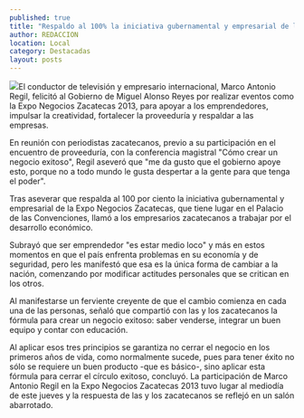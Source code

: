 ```yaml
---
published: true
title: "Respaldo al 100% la iniciativa gubernamental y empresarial de la Expo Negocios Zacatecas: Marco Antonio Regil"
author: REDACCION
location: Local
category: Destacadas
layout: posts
---
```


![](http://i.imgur.com/xBImWzom.jpg)El conductor de televisión y empresario internacional, Marco Antonio Regil, felicitó al Gobierno de Miguel Alonso Reyes por realizar eventos como la Expo Negocios Zacatecas 2013, para apoyar a los emprendedores, impulsar la creatividad, fortalecer la proveeduría y respaldar a las empresas.
 
En reunión con periodistas zacatecanos, previo a su participación en el encuentro de proveeduría, con la conferencia magistral "Cómo crear un negocio exitoso", Regil aseveró que "me da gusto que el gobierno apoye esto, porque no a todo mundo le gusta despertar a la gente para que tenga el poder".
 
Tras aseverar que respalda al 100 por ciento la iniciativa gubernamental y empresarial de la Expo Negocios Zacatecas, que tiene lugar en el Palacio de las Convenciones, llamó a los empresarios zacatecanos a trabajar por el desarrollo económico.
 
Subrayó que ser emprendedor "es estar medio loco" y más en estos momentos en que el país enfrenta problemas en su economía y de seguridad, pero les manifestó que esa es la única forma de cambiar a la nación, comenzando por modificar actitudes personales que se critican en los otros.
 
Al manifestarse un ferviente creyente de que el cambio comienza en cada una de las personas, señaló que compartió con las y los zacatecanos la fórmula para crear un negocio exitoso: saber venderse, integrar un buen equipo y contar con educación.
 
Al aplicar esos tres principios se garantiza no cerrar el negocio en los primeros años de vida, como normalmente sucede, pues para tener éxito no sólo se requiere un buen producto -que es básico-, sino aplicar esta fórmula para cerrar el círculo exitoso, concluyó.
La participación de Marco Antonio Regil en la Expo Negocios Zacatecas 2013 tuvo lugar al mediodía de este jueves y la respuesta de las y los zacatecanos se reflejó en un salón abarrotado.
